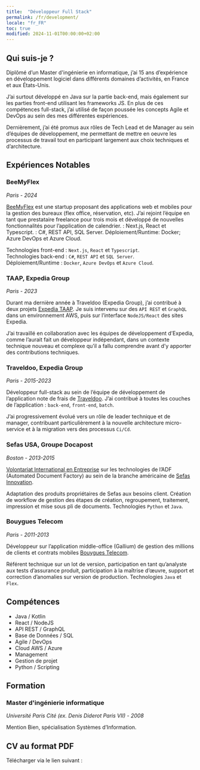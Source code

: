 ```yaml
---
title:  "Développeur Full Stack"
permalink: /fr/development/
locale: "fr_FR"
toc: true
modified: 2024-11-01T00:00:00+02:00
---
```


## <i class="fa-solid fa-user"></i> Qui suis-je ?
Diplômé d’un Master d'ingénierie en informatique, j’ai 15 ans d’expérience en développement logiciel dans différents domaines d’activités, en France et aux États-Unis.

J’ai surtout développé en Java sur la partie back-end, mais également sur les parties front-end utilisant les frameworks JS. En plus de ces compétences full-stack, j’ai utilisé de façon poussée les concepts Agile et DevOps au sein des mes différentes expériences.

Dernièrement, j’ai été promus aux rôles de Tech Lead et de Manager au sein d’équipes de développement, me permettant de mettre en oeuvre les processus de travail tout en participant largement aux choix techniques et d’architecture.

## <i class="fa-solid fa-building-columns"></i> Expériences Notables

### BeeMyFlex
*Paris - 2024*

[BeeMyFlex](https://www.beemyflex.com/fr/) est une startup proposant des applications web et mobiles pour la gestion des bureaux (flex office, réservation, etc). J’ai rejoint l’équipe en tant que prestataire freelance pour trois mois et développé de nouvelles fonctionnalités pour l’application de calendrier.  : Next.js, React et Typescript. : C#, REST API, SQL Server. Déploiement/Runtime: Docker; Azure DevOps et Azure Cloud.

Technologies front-end : `Next.js`, `React` et `Typescript`.  
Technologies back-end : `C#`, `REST API` et `SQL Server`.  
Déploiement/Runtime : `Docker`, `Azure DevOps` et `Azure Cloud`.

### TAAP, Expedia Group
*Paris - 2023*

Durant ma dernière année à Traveldoo (Expedia Group), j’ai contribué à deux projets [Expedia TAAP](https://www.expediataap.fr/). Je suis intervenu sur des `API REST` et `GraphQL` dans un environnement AWS, puis sur l’interface `NodeJS/React` des sites Expedia.

J’ai travaillé en collaboration avec les équipes de développement d’Expedia, comme l’aurait fait un développeur indépendant, dans un contexte technique nouveau et complexe qu’il a fallu comprendre avant d’y apporter des contributions techniques.

### Traveldoo, Expedia Group
*Paris - 2015-2023*

Développeur full-stack au sein de l’équipe de développement de l’application note de frais de [Traveldoo](https://www.linkedin.com/company/traveldoo-technologies/). J’ai contribué à toutes les couches de l’application : `back-end`, `front-end`, `batch`.

J’ai progressivement évolué vers un rôle de leader technique et de manager, contribuant particulièrement à la nouvelle architecture micro-service et à la migration vers des processus `Ci/Cd`.

### Sefas USA, Groupe Docapost
*Boston - 2013-2015*

[Volontariat International en Entreprise](https://www.service-public.fr/particuliers/vosdroits/F10040) sur les technologies de l’ADF (Automated Document Factory) au sein de la branche américaine de [Sefas Innovation](https://www.sefasinnovation.fr/).

Adaptation des produits propriétaires de Sefas aux besoins client. Création de workflow de gestion des étapes de création, regroupement, traitement, impression et mise sous pli de documents. Technologies `Python` et `Java`.

### Bouygues Telecom
*Paris - 2011-2013*

Développeur sur l’application middle-office (Gallium) de gestion des millions de clients et contrats mobiles [Bouygues Telecom](https://www.bouyguestelecom.fr/).

Référent technique sur un lot de version, participation en tant qu’analyste aux tests d’assurance produit, participation à la maîtrise d’œuvre, support et correction d’anomalies sur version de production. Technologies `Java` et `Flex`.

## <i class="fa-solid fa-code"></i> Compétences

- Java / Kotlin
- React / NodeJS
- API REST / GraphQL
- Base de Données / SQL
- Agile / DevOps
- Cloud AWS / Azure
- Management
- Gestion de projet
- Python / Scripting

## <i class="fa-solid fa-graduation-cap"></i> Formation

### Master d'ingénierie informatique
*Université Paris Cité (ex. Denis Diderot Paris VII) - 2008*

Mention Bien, spécialisation Systèmes d’Information.

## CV au format PDF

Télécharger via le lien suivant :

><a href="{{ '/assets/documents/cv-arnaud-decolasse-developpeur-full-stack.pdf' | relative_url }}"><i class="fa-solid fa-file-pdf fa-2xl"></i></a>
